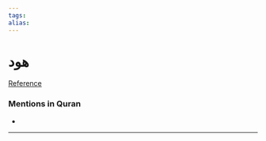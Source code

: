 ```yaml
---
tags: 
alias: 
---
```


# هود

[Reference](https://corpus.quran.com/concept.jsp?id=hud)

### Mentions in Quran
- 

---

